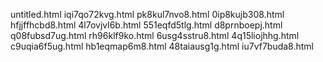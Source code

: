 untitled.html
iqi7qo72kvg.html
pk8kul7nvo8.html
0ip8kujb308.html
hfjjffhcbd8.html
4l7ovjvl6b.html
551eqfd5tlg.html
d8prnboepj.html
q08fubsd7ug.html
rh96klf9ko.html
6usg4sstru8.html
4q15liojhhg.html
c9uqia6f5ug.html
hb1eqmap6m8.html
48taiausg1g.html
iu7vf7buda8.html